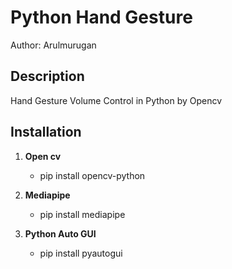 # Python Hand Gesture
Author: Arulmurugan

## Description
Hand Gesture Volume Control in Python by Opencv

## Installation

1. **Open cv**
   - pip install opencv-python

2. **Mediapipe**
   - pip install mediapipe

3. **Python Auto GUI**
   - pip install pyautogui
